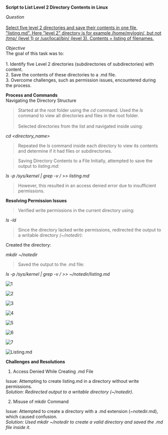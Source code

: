 **Script to List Level 2 Directory Contents in Linux**

*Question* </br>
</br>
<ins> 
Select five level 2 directories and save their contents in one file, "listing.md". Here "level 2" directory is for example /home/mylogin/, but not /tmp/ (level 1) or /usr/local/bin/ (level 3). Contents = listing of filenames.
</ins>


*Objective* </br>
The goal of this task was to:</br>
</br>1. Identify five Level 2 directories (subdirectories of subdirectories) with content.</br>
2. Save the contents of these directories to a .md file.</br>
3. Overcome challenges, such as permission issues, encountered during the process.

**Process and Commands** </br>
Navigating the Directory Structure

>Started at the root folder using the *cd* command.
Used the *ls* command to view all directories and files in the root folder. </br></br>
Selected directories from the list and navigated inside using:


*cd <directory_name>*
</br>

>Repeated the *ls* command inside each directory to view its contents and determine if it had files or subdirectories.</br>

>Saving Directory Contents to a File
Initially, attempted to save the output to *listing.md*:

*ls -p /sys/kernel | grep -v / >> listing.md*

>However, this resulted in an access denied error due to insufficient permissions.

**Resolving Permission Issues**

>Verified write permissions in the current directory using:

*ls -ld* </br>

>Since the directory lacked write permissions, redirected the output to a writable directory *(~/notedir)*: </br>

Created the directory:

*mkdir ~/notedir*
</br>
>Saved the output to the .md file:

*ls -p /sys/kernel | grep -v / >> ~/notedir/listing.md*

![1](Image_2/image_1.png)

![2](Image_2/image_2.png)

![3](Image_2/image_3.png)

![4](Image_2/image_4.png)

![5](Image_2/image_5.png)

![6](Image_2/image_6.png)

![7](Image_2/image_7.png)

![Listing.md](Image_2/listing.md.png)

**Challenges and Resolutions**
</br>
1. Access Denied While Creating .md File

Issue: Attempting to create listing.md in a directory without write permissions.</br>
*Solution: Redirected output to a writable directory (~/notedir).*</br>

2. Misuse of mkdir Command

Issue: Attempted to create a directory with a .md extension (~notedir.md), which caused confusion.</br>
*Solution: Used mkdir ~/notedir to create a valid directory and saved the .md file inside it.*

